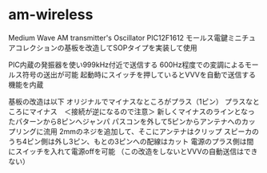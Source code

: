 # am-wireless
Medium Wave AM transmitter's Oscillator
PIC12F1612
モールス電鍵ミニチュアコレクションの基板を改造してSOPタイプを実装して使用

PIC内蔵の発振器を使い999kHz付近で送信する
600Hz程度での変調によるモールス符号の送出が可能
起動時にスイッチを押しているとVVVを自動で送信する機能を内蔵

基板の改造は以下
オリジナルでマイナスなところがプラス（1ピン）
プラスなところにマイナス　＜接続が逆になるので注意＞
新しくマイナスのラインとなったパターンから8ピンへジャンパ
パスコンを外して5ピンからアンテナへのカップリングに流用
2mmのネジを追加して、そこにアンテナはクリップ
スピーカのうち4ピン側は外し3ピン、もとの3ピンへの配線はカット
電源のプラス側は間にスイッチを入れて電源offを可能
（この改造をしないとVVVの自動送信はできない）
